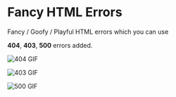 # Fancy HTML Errors
Fancy / Goofy / Playful HTML errors which you can use

**404**, **403**, **500** errors added.

![404 GIF](https://github.com/womblee/fancy_html_errors/blob/main/showcase/404.gif?raw=true)

![403 GIF](https://github.com/womblee/fancy_html_errors/blob/main/showcase/403.gif?raw=true)

![500 GIF](https://github.com/womblee/fancy_html_errors/blob/main/showcase/500.gif?raw=true)
